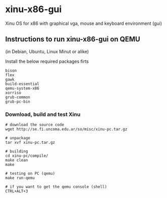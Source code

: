 # xinu-x86-gui
Xinu OS for x86 with graphical vga, mouse and keyboard environment (gui)

## Instructions to run xinu-x86-gui on QEMU

(in Debian, Ubuntu, Linux Minut or alike)

Install the below required packages firts

```
bison
flex
gawk
build-essential
qemu-system-x86
xorriso
grub-common
grub-pc-bin
```



### Download, build and test Xinu

```
# download the source code
wget http://se.fi.uncoma.edu.ar/so/misc/xinu-pc.tar.gz

# unpackage
tar xvf xinu-pc.tar.gz

# building
cd xinu-pc/compile/
make clean
make

# testing on PC (qemu)
make run-qemu

# if you want to get the qemu console (shell)
CTRL+ALT+3
```



